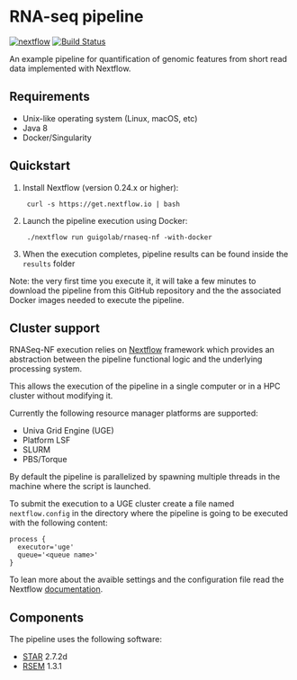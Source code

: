 # RNA-seq pipeline

[![nextflow](https://img.shields.io/badge/nextflow-%E2%89%A519.07.0-brightgreen.svg)](http://nextflow.io)
[![Build Status](https://travis-ci.org/guigolab/rnaseq-nf.svg?branch=master)](https://travis-ci.org/guigolab/rnaseq-nf)

An example pipeline for quantification of genomic features from short read data implemented with Nextflow.

## Requirements 

* Unix-like operating system (Linux, macOS, etc)
* Java 8
* Docker/Singularity

## Quickstart 

1. Install Nextflow (version 0.24.x or higher):
      
        curl -s https://get.nextflow.io | bash

3. Launch the pipeline execution using Docker: 

        ./nextflow run guigolab/rnaseq-nf -with-docker
        
4. When the execution completes, pipeline results can be found inside the `results` folder
	
Note: the very first time you execute it, it will take a few minutes to download the pipeline from this GitHub repository and the the associated Docker images needed to execute the pipeline.  

## Cluster support

RNASeq-NF execution relies on [Nextflow](http://www.nextflow.io) framework which provides an abstraction between the pipeline functional logic and the underlying processing system.

This allows the execution of the pipeline in a single computer or in a HPC cluster without modifying it.

Currently the following resource manager platforms are supported:

  + Univa Grid Engine (UGE)
  + Platform LSF
  + SLURM
  + PBS/Torque


By default the pipeline is parallelized by spawning multiple threads in the machine where the script is launched.

To submit the execution to a UGE cluster create a file named `nextflow.config` in the directory where the pipeline is going to be executed with the following content:

    process {
      executor='uge'
      queue='<queue name>'
    }

To lean more about the avaible settings and the configuration file read the Nextflow [documentation](http://www.nextflow.io/docs/latest/config.html).


## Components 

The pipeline uses the following software: 

* [STAR](https://github.com/alexdobin/STAR/) 2.7.2d
* [RSEM](https://github.com/deweylab/RSEM/) 1.3.1

